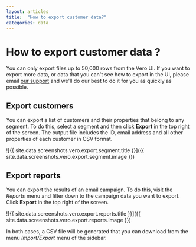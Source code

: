 ```yaml
---
layout: articles
title:  "How to export customer data?"
categories: data
---
```


# How to export customer data ?

You can only export files up to 50,000 rows from the Vero UI. If you want to export more data, or data that you can't see how to export in the UI, please email [our support](support@getvero.com) and we'll do our best to do it for you as quickly as possible.

## Export customers

You can export a list of customers and their properties that belong to any segment. To do this, select a segment and then click **Export** in the top right of the screen. The output file includes the ID, email address and all other properties of each customer in CSV format.

![{{ site.data.screenshots.vero.export.segment.title }}]({{ site.data.screenshots.vero.export.segment.image }})

## Export reports

You can export the results of an email campaign. To do this, visit the *Reports* menu and filter down to the campaign data you want to export. Click **Export** in the top right of the screen.

![{{ site.data.screenshots.vero.export.reports.title }}]({{ site.data.screenshots.vero.export.reports.image }})

In both cases, a CSV file will be generated that you can download from the menu *Import/Export* menu of the sidebar.